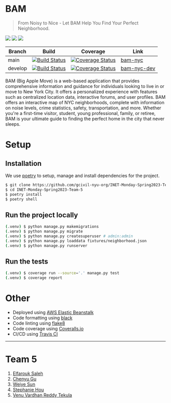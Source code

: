 # BAM

> From Noisy to Nice - Let BAM Help You Find Your Perfect Neighborhood.

![](https://img.shields.io/badge/python-3.7-blue) ![](https://img.shields.io/badge/code%20style-black-black) ![](https://img.shields.io/badge/linter-flake8-orange)

| Branch | Build | Coverage | Link |
|---|---|---|---|
| main | [![Build Status](https://app.travis-ci.com/gcivil-nyu-org/INET-Monday-Spring2023-Team-5.svg?branch=main&kill_cache=1)](https://app.travis-ci.com/gcivil-nyu-org/INET-Monday-Spring2023-Team-5) | <a href='https://coveralls.io/github/gcivil-nyu-org/INET-Monday-Spring2023-Team-5?branch=main'><img src='https://coveralls.io/repos/github/gcivil-nyu-org/INET-Monday-Spring2023-Team-5/badge.svg?branch=main' alt='Coverage Status' /></a> | [bam-nyc](http://bam-nyc.eba-uw5cyphp.us-west-2.elasticbeanstalk.com/) |
| develop | [![Build Status](https://app.travis-ci.com/gcivil-nyu-org/INET-Monday-Spring2023-Team-5.svg?branch=develop&kill_cache=1)](https://app.travis-ci.com/gcivil-nyu-org/INET-Monday-Spring2023-Team-5) | <a href='https://coveralls.io/github/gcivil-nyu-org/INET-Monday-Spring2023-Team-5?branch=develop'><img src='https://coveralls.io/repos/github/gcivil-nyu-org/INET-Monday-Spring2023-Team-5/badge.svg?branch=develop' alt='Coverage Status' /> | [bam-nyc-dev](http://bam-env.eba-n2psxg2h.us-west-2.elasticbeanstalk.com/) |


BAM (Big Apple Move) is a web-based application that provides comprehensive information and guidance for individuals looking to live in or move to New York City. It offers a personalized experience with features such as centralized location data, interactive forums, and user profiles. BAM offers an interactive map of NYC neighborhoods, complete with information on noise levels, crime statistics, safety, transportation, and more. Whether you're a first-time visitor, student, young professional, family, or retiree, BAM is your ultimate guide to finding the perfect home in the city that never sleeps.


# Setup

## Installation

We use [poetry](https://python-poetry.org/) to setup, manage and install dependencies for the project.

```bash
$ git clone https://github.com/gcivil-nyu-org/INET-Monday-Spring2023-Team-5/
$ cd INET-Monday-Spring2023-Team-5
$ poetry install
$ poetry shell
```

## Run the project locally
```bash
(.venv) $ python manage.py makemigrations
(.venv) $ python manage.py migrate
(.venv) $ python manage.py createsuperuser # admin:admin
(.venv) $ python manage.py loaddata fixtures/neighborhood.json
(.venv) $ python manage.py runserver
```

## Run the tests
```bash
(.venv) $ coverage run --source='.' manage.py test
(.venv) $ coverage report
```


# Other
- Deployed using [AWS Elastic Beanstalk](https://aws.amazon.com/elasticbeanstalk/)
- Code formatting using [black](https://black.readthedocs.io/en/stable/)
- Code linting using [flake8](https://flake8.pycqa.org/en/latest/)
- Code coverage using [Coveralls.io](https://coveralls.io/)
- CI/CD using [Travis CI](https://www.travis-ci.com/)

---

# Team 5
1. [Elfarouk Saleh](https://github.com/AlfaroukSaleh)
2. [Chenyu Gu](https://github.com/moringspeaker)
3. [Weiye Sun](https://github.com/ws2309nyu)
4. [Stephanie Hou](https://github.com/StephanieHou)
5. [Venu Vardhan Reddy Tekula](https://github.com/vchrombie)
